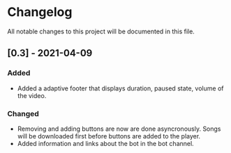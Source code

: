 # Changelog
All notable changes to this project will be documented in this file.

## [0.3] - 2021-04-09
### Added
- Added a adaptive footer that displays duration, paused state, volume of the video.

### Changed
- Removing and adding buttons are now are done asyncronously. Songs will be downloaded first before buttons are added to the player.
- Added information and links about the bot in the bot channel. 